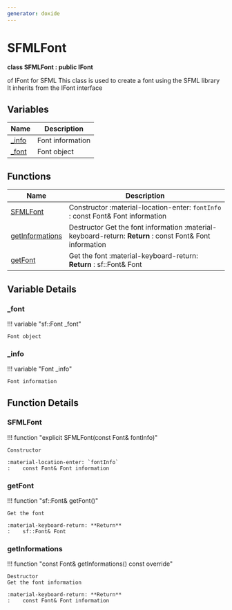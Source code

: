 ```yaml
---
generator: doxide
---
```



# SFMLFont

**class SFMLFont : public IFont**

 of IFont for SFML
This class is used to create a font using the SFML library
It inherits from the IFont interface


## Variables

| Name | Description |
| ---- | ----------- |
| [_info](#_info) | Font information  |
| [_font](#_font) | Font object  |

## Functions

| Name | Description |
| ---- | ----------- |
| [SFMLFont](#SFMLFont) | Constructor :material-location-enter: `fontInfo` :    const Font& Font information  |
| [getInformations](#getInformations) | Destructor Get the font information :material-keyboard-return: **Return** :    const Font& Font information  |
| [getFont](#getFont) | Get the font :material-keyboard-return: **Return** :    sf::Font& Font  |

## Variable Details

### _font<a name="_font"></a>

!!! variable "sf::Font _font"

    Font object
    

### _info<a name="_info"></a>

!!! variable "Font _info"

    Font information
    

## Function Details

### SFMLFont<a name="SFMLFont"></a>
!!! function "explicit SFMLFont(const Font&amp; fontInfo)"

    Constructor
    
    :material-location-enter: `fontInfo`
    :    const Font& Font information
    

### getFont<a name="getFont"></a>
!!! function "sf::Font&amp; getFont()"

    Get the font
        
    :material-keyboard-return: **Return**
    :    sf::Font& Font
    

### getInformations<a name="getInformations"></a>
!!! function "const Font&amp; getInformations() const override"

    Destructor
    Get the font information
        
    :material-keyboard-return: **Return**
    :    const Font& Font information
    

